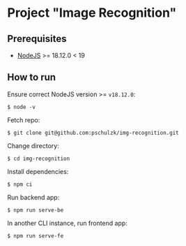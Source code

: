 # Project "Image Recognition"

## Prerequisites

* [NodeJS](https://nodejs.org/en/blog/release/v18.12.0) >= 18.12.0 < 19


## How to run

Ensure correct NodeJS version >= `v18.12.0`:
```
$ node -v
```

Fetch repo:
```
$ git clone git@github.com:pschulzk/img-recognition.git
```

Change directory:
```
$ cd img-recognition
```

Install dependencies:
```
$ npm ci
```

Run backend app:
```
$ npm run serve-be
```

In another CLI instance, run frontend app:
```
$ npm run serve-fe
```
